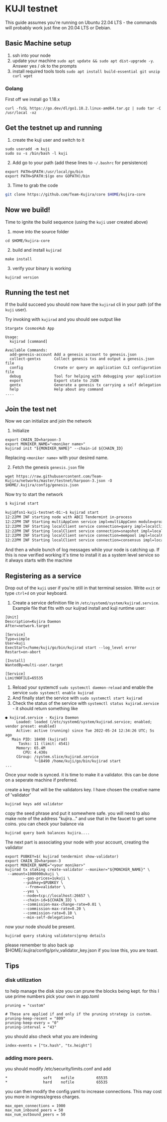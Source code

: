 # KUJI testnet

This guide assumes you're running on Ubuntu 22.04 LTS - the commands will probably work just fine on 20.04 LTS or Debian.

## Basic Machine setup

1. ssh into your node
2. update your machine `sudo apt update && sudo apt dist-upgrade -y`. Answer yes / ok to the prompts
3. install required tools tools `sudo apt install build-essential git unzip curl wget`

### Golang

First off we install go 1.18.x
```
curl -fsSL https://go.dev/dl/go1.18.2.linux-amd64.tar.gz | sudo tar -C /usr/local -xz
```

## Get the testnet up and running

1. create the kuji user and switch to it
```
sudo useradd -m kuji
sudo su -s /bin/bash -l kuji
```
2. Add go to your path (add these lines to `~/.bashrc` for persistence)
```
export PATH=$PATH:/usr/local/go/bin
export PATH=$PATH:$(go env GOPATH)/bin
```
3. Time to grab the code
```bash
git clone https://github.com/Team-Kujira/core $HOME/kujira-core
```

## Now we build!

Time to ignite the build sequence (using the `kuji` user created above)

1. move into the source folder 
```
cd $HOME/kujira-core
```
2. build and install `kujirad`
```
make install
```
3. verify your binary is working
```
kujirad version
```

## Running the test net

If the build succeed you should now have the `kujirad` cli in your path (of the `kuji` user).

Try invoking with `kujirad` and you should see output like

```
Stargate CosmosHub App

Usage:
  kujirad [command]

Available Commands:
  add-genesis-account Add a genesis account to genesis.json
  collect-gentxs      Collect genesis txs and output a genesis.json file
  config              Create or query an application CLI configuration file
  debug               Tool for helping with debugging your application
  export              Export state to JSON
  gentx               Generate a genesis tx carrying a self delegation
  help                Help about any command
....
```

## Join the test net

Now we can initialize and join the network

1. Initialize

```
export CHAIN_ID=harpoon-3
export MONIKER_NAME="<moniker name>"
kujirad init "${MONIKER_NAME}" --chain-id ${CHAIN_ID}
```

Replacing `<moniker name>` with your desired name.

2. Fetch the genesis `genesis.json` file

```
wget https://raw.githubusercontent.com/Team-Kujira/networks/master/testnet/harpoon-3.json -O $HOME/.kujira/config/genesis.json
```

Now try to start the network

```bash
$ kujirad start

kuji@fsn1-kuji-testnet-01:~$ kujirad start
12:22PM INF starting node with ABCI Tendermint in-process
12:22PM INF Starting multiAppConn service impl=multiAppConn module=proxy
12:22PM INF Starting localClient service connection=query impl=localClient module=abci-client
12:22PM INF Starting localClient service connection=snapshot impl=localClient module=abci-client
12:22PM INF Starting localClient service connection=mempool impl=localClient module=abci-client
12:22PM INF Starting localClient service connection=consensus impl=localClient module=abci-client
```

And then a whole bunch of log messages while your node is catching up. If this is now verified working it's time to install it as a system level service so it always starts with the machine

## Registering as a service

Drop out of the `kuji` user if you're still in that terminal session. Write `exit` or type `ctrl+d` on your keyboard.

1. Create a service definition file in `/etc/systemd/system/kujirad.service`. Example file that fits with our kuijrad install and kuji runtime user:

```
[Unit]
Description=Kujira Daemon
After=network.target

[Service]
Type=simple
User=kuji
ExecStart=/home/kuji/go/bin/kujirad start --log_level error 
Restart=on-abort

[Install]
WantedBy=multi-user.target

[Service]
LimitNOFILE=65535  
```

1. Reload your systemctl `sudo systemctl daemon-reload` and enable the service `sudo systemctl enable kujirad`
2. And finally start the service with `sudo systemctl start kujirad`
3. Check the status of the service with `systemctl status kujirad.service` - it should return something like

```
● kujirad.service - Kujira Daemon
     Loaded: loaded (/etc/systemd/system/kujirad.service; enabled; vendor preset: enabled)
     Active: active (running) since Tue 2022-05-24 12:34:26 UTC; 5s ago
   Main PID: 18490 (kujirad)
      Tasks: 11 (limit: 4541)
     Memory: 65.4M
        CPU: 4.430s
     CGroup: /system.slice/kujirad.service
             └─18490 /home/kuji/go/bin/kujirad start
...
```

Once your node is synced. it is time to make it a validator.
this can be done on a seperate machine if preferred.

create a key that will be the validators key. I have chosen the creative name of 'validator'
```
kujirad keys add validator
```
copy the seed phrase and put it somewhere safe.
you will need to also make note of the address "kujira..." and use that in the faucet to get some coins.
you can check your balance via
```
kujirad query bank balances kujira....
```

The next part is associating your node with your account, creating the validator
```
export PUBKEY=$( kujirad tendermint show-validator)
export CHAIN_ID=harpoon-3
export MONIKER_NAME="<your moniker>"
kujirad tx staking create-validator --moniker="${MONIKER_NAME}" \
 --amount=1000000ukuji \
        --gas-prices=1ukuji \
        --pubkey=$PUBKEY \
         --from=validator \
        --yes \
        --node=tcp://localhost:26657 \
        --chain-id=${CHAIN_ID} \
        --commission-max-change-rate=0.01 \
        --commission-max-rate=0.20 \
        --commission-rate=0.10 \
        --min-self-delegation=1
```
now your node should be present. 
```
kujirad query staking validators|grep details
```
please remember to also back up  $HOME/.kujira/config/priv_validator_key.json
if you lose this, you are toast.


## Tips
### disk utilization
to help manage the disk size you can prune the blocks being kept. for this I use prime numbers pick your own 
in app.toml
```
pruning = "custom"

# These are applied if and only if the pruning strategy is custom.
pruning-keep-recent = "809"
pruning-keep-every = "0"
pruning-interval = "43"
```
you should also check what you are indexing
```
index-events = ["tx.hash", "tx.height"]
```
### adding more peers.
you should modify /etc/security/limits.conf 
and add
```
*                soft    nofile          65535
*                hard    nofile          65535
```
you can then modify the config.yaml to increase connections. This may cost you more in ingress/egress charges.
```
max_open_connections = 1900
max_num_inbound_peers = 50
max_num_outbound_peers = 50
```
